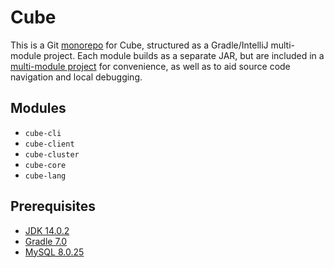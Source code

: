 # Cube

This is a Git [monorepo](https://en.wikipedia.org/wiki/Monorepo) for Cube, structured as a Gradle/IntelliJ multi-module project. Each module builds as a separate JAR, but are included in a [multi-module project](https://docs.gradle.org/current/userguide/multi_project_builds.html) for convenience, as well as to aid source code navigation and local debugging.

## Modules

- `cube-cli`
- `cube-client`
- `cube-cluster`
- `cube-core`
- `cube-lang`

## Prerequisites

- [JDK 14.0.2](https://www.oracle.com/java/technologies/javase/jdk14-archive-downloads.html)
- [Gradle 7.0](https://gradle.org/releases)
- [MySQL 8.0.25](https://dev.mysql.com/downloads/mysql/)
